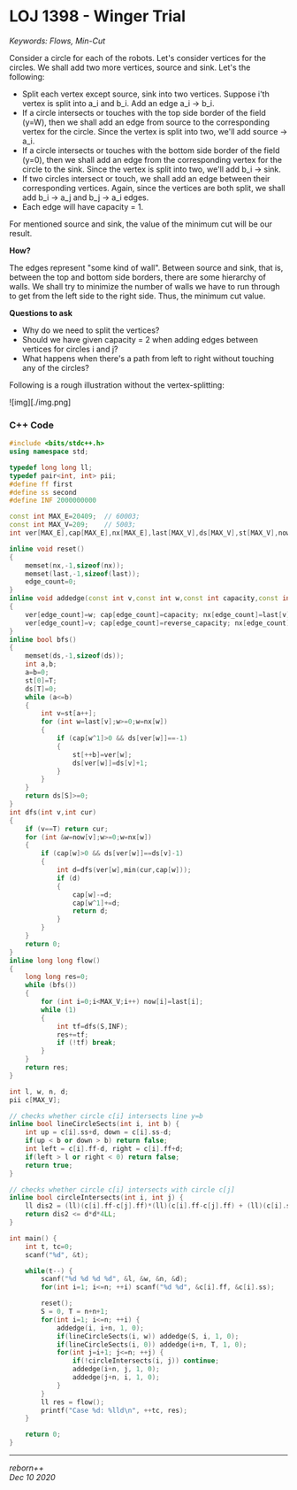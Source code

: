 # LOJ 1398 - Winger Trial

_Keywords: Flows, Min-Cut_

Consider a circle for each of the robots. Let's consider vertices for the circles. We shall add two more vertices, source and sink. Let's the following:

* Split each vertex except source, sink into two vertices. Suppose i'th vertex is split into a_i and b_i. Add an edge a_i -> b_i.
* If a circle intersects or touches with the top side border of the field (y=W), then we shall add an edge from source to the corresponding vertex for the circle. Since the vertex is split into two, we'll add source -> a_i.
* If a circle intersects or touches with the bottom side border of the field (y=0), then we shall add an edge from the corresponding vertex for the circle to the sink. Since the vertex is split into two, we'll add b_i -> sink.
* If two circles intersect or touch, we shall add an edge between their corresponding vertices. Again, since the vertices are both split, we shall add b_i -> a_j and b_j -> a_i edges.
* Each edge will have capacity = 1.

For mentioned source and sink, the value of the minimum cut will be our result.

__How?__

The edges represent "some kind of wall". Between source and sink, that is, between the top and bottom side borders, there are some hierarchy of walls. We shall try to minimize the number of walls we have to run through to get from the left side to the right side. Thus, the minimum cut value.

__Questions to ask__
* Why do we need to split the vertices?
* Should we have given capacity = 2 when adding edges between vertices for circles i and j?
* What happens when there's a path from left to right without touching any of the circles?

Following is a rough illustration without the vertex-splitting:

![img][./img.png]

### C++ Code

```cpp
#include <bits/stdc++.h>
using namespace std;

typedef long long ll;
typedef pair<int, int> pii;
#define ff first
#define ss second
#define INF 2000000000

const int MAX_E=20409;	// 60003;
const int MAX_V=209;	// 5003;
int ver[MAX_E],cap[MAX_E],nx[MAX_E],last[MAX_V],ds[MAX_V],st[MAX_V],now[MAX_V],edge_count,S,T;

inline void reset()
{
	memset(nx,-1,sizeof(nx));
	memset(last,-1,sizeof(last));
	edge_count=0;
}
inline void addedge(const int v,const int w,const int capacity,const int reverse_capacity)
{
	ver[edge_count]=w; cap[edge_count]=capacity; nx[edge_count]=last[v]; last[v]=edge_count++;
	ver[edge_count]=v; cap[edge_count]=reverse_capacity; nx[edge_count]=last[w]; last[w]=edge_count++;
}
inline bool bfs()
{
	memset(ds,-1,sizeof(ds));
	int a,b;
	a=b=0;
	st[0]=T;
	ds[T]=0;
	while (a<=b)
	{
		int v=st[a++];
		for (int w=last[v];w>=0;w=nx[w])
		{
			if (cap[w^1]>0 && ds[ver[w]]==-1)
			{
				st[++b]=ver[w];
				ds[ver[w]]=ds[v]+1;
			}
		}
	}
	return ds[S]>=0;
}
int dfs(int v,int cur)
{
	if (v==T) return cur;
	for (int &w=now[v];w>=0;w=nx[w])
	{
		if (cap[w]>0 && ds[ver[w]]==ds[v]-1)
		{
			int d=dfs(ver[w],min(cur,cap[w]));
			if (d)
			{
				cap[w]-=d;
				cap[w^1]+=d;
				return d;
			}
		}
	}
	return 0;
}
inline long long flow()
{
	long long res=0;
	while (bfs())
	{
		for (int i=0;i<MAX_V;i++) now[i]=last[i];
		while (1)
		{
			int tf=dfs(S,INF);
			res+=tf;
			if (!tf) break;
		}
	}
	return res;
}

int l, w, n, d;
pii c[MAX_V];

// checks whether circle c[i] intersects line y=b
inline bool lineCircleSects(int i, int b) {
	int up = c[i].ss+d, down = c[i].ss-d;
	if(up < b or down > b) return false;
	int left = c[i].ff-d, right = c[i].ff+d;
	if(left > l or right < 0) return false;
	return true;
}

// checks whether circle c[i] intersects with circle c[j]
inline bool circleIntersects(int i, int j) {
	ll dis2 = (ll)(c[i].ff-c[j].ff)*(ll)(c[i].ff-c[j].ff) + (ll)(c[i].ss-c[j].ss)*(ll)(c[i].ss-c[j].ss);
	return dis2 <= d*d*4LL;
}

int main() {
	int t, tc=0;
	scanf("%d", &t);

	while(t--) {
		scanf("%d %d %d %d", &l, &w, &n, &d);
		for(int i=1; i<=n; ++i) scanf("%d %d", &c[i].ff, &c[i].ss);

		reset();
		S = 0, T = n+n+1;
		for(int i=1; i<=n; ++i) {
			addedge(i, i+n, 1, 0);
			if(lineCircleSects(i, w)) addedge(S, i, 1, 0);
			if(lineCircleSects(i, 0)) addedge(i+n, T, 1, 0);
			for(int j=i+1; j<=n; ++j) {
				if(!circleIntersects(i, j)) continue;
				addedge(i+n, j, 1, 0);
				addedge(j+n, i, 1, 0);
			}
		}
		ll res = flow();
		printf("Case %d: %lld\n", ++tc, res);
	}

	return 0;
}
```

---
_reborn++_<br/>
_Dec 10 2020_
